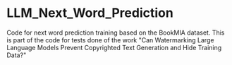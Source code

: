 # LLM_Next_Word_Prediction
Code for next word prediction training based on the BookMIA dataset. This is part of the code for tests done of the work "Can Watermarking Large Language Models Prevent Copyrighted Text Generation and Hide Training Data?"
